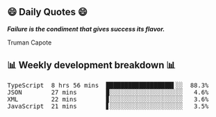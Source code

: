 ## 😄 Daily Quotes 😄

_**Failure is the condiment that gives success its flavor.**_

Truman Capote



## 📊 Weekly development breakdown 📊

<pre>TypeScript  8 hrs 56 mins  ██████████████████▌░░  88.3%
JSON        27 mins        ▉░░░░░░░░░░░░░░░░░░░░   4.6%
XML         22 mins        ▊░░░░░░░░░░░░░░░░░░░░   3.6%
JavaScript  21 mins        ▋░░░░░░░░░░░░░░░░░░░░   3.5%</pre>